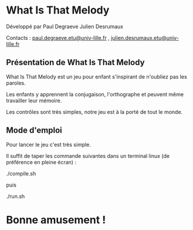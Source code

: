 # What Is That Melody

Développé par Paul Degraeve Julien Desrumaux

Contacts : <paul.degraeve.etu@univ-lille.fr> , <julien.desrumaux.etu@univ-lille.fr>

## Présentation de What Is That Melody

What Is That Melody est un jeu pour enfant s'inspirant de n'oubliez pas les paroles.

Les enfants y apprennent la conjugaison, l'orthographe et peuvent même travailler leur mémoire.

Les contrôles sont très simples, notre jeu est à la porté de tout le monde.

## Mode d'emploi

Pour lancer le jeu c'est très simple.

Il suffit de taper les commande suivantes dans un terminal linux (de préférence en pleine écran) :

./compile.sh

puis

./run.sh

# Bonne amusement !
